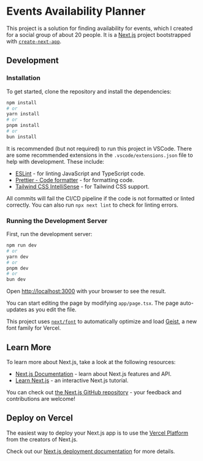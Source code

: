 # Events Availability Planner

This project is a solution for finding availability for events, which I created for a social group of about 20 people.
It is a [Next.js](https://nextjs.org) project bootstrapped with [`create-next-app`](https://nextjs.org/docs/app/api-reference/cli/create-next-app).

## Development

### Installation

To get started, clone the repository and install the dependencies:

```bash
npm install
# or
yarn install
# or
pnpm install
# or
bun install
```

It is recommended (but not required) to run this project in VSCode. There are
some recommended extensions in the `.vscode/extensions.json` file to help with
development. These include:

- [ESLint](https://marketplace.visualstudio.com/items?itemName=dbaeumer.vscode-eslint) - for linting JavaScript and TypeScript code.
- [Prettier - Code formatter](https://marketplace.visualstudio.com/items?itemName=esbenp.prettier-vscode) - for formatting code.
- [Tailwind CSS IntelliSense](https://marketplace.visualstudio.com/items?itemName=bradlc.vscode-tailwindcss) - for Tailwind CSS support.

All commits will fail the CI/CD pipeline if the code is not formatted or linted correctly.
You can also run `npx next lint` to check for linting errors.

### Running the Development Server

First, run the development server:

```bash
npm run dev
# or
yarn dev
# or
pnpm dev
# or
bun dev
```

Open [http://localhost:3000](http://localhost:3000) with your browser to see the result.

You can start editing the page by modifying `app/page.tsx`. The page auto-updates as you edit the file.

This project uses [`next/font`](https://nextjs.org/docs/app/building-your-application/optimizing/fonts) to automatically optimize and load [Geist](https://vercel.com/font), a new font family for Vercel.

## Learn More

To learn more about Next.js, take a look at the following resources:

- [Next.js Documentation](https://nextjs.org/docs) - learn about Next.js features and API.
- [Learn Next.js](https://nextjs.org/learn) - an interactive Next.js tutorial.

You can check out [the Next.js GitHub repository](https://github.com/vercel/next.js) - your feedback and contributions are welcome!

## Deploy on Vercel

The easiest way to deploy your Next.js app is to use the [Vercel Platform](https://vercel.com/new?utm_medium=default-template&filter=next.js&utm_source=create-next-app&utm_campaign=create-next-app-readme) from the creators of Next.js.

Check out our [Next.js deployment documentation](https://nextjs.org/docs/app/building-your-application/deploying) for more details.
